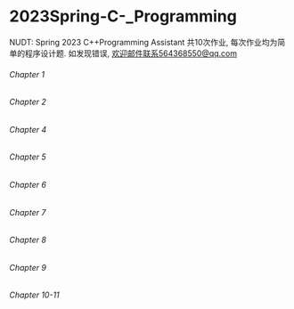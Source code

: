 # 2023Spring-C-_Programming
NUDT: Spring 2023 C++Programming Assistant
共10次作业, 每次作业均为简单的程序设计题. 
如发现错误, 欢迎邮件联系564368550@qq.com

###### Chapter 1
###### Chapter 2
###### Chapter 4
###### Chapter 5
###### Chapter 6
###### Chapter 7
###### Chapter 8
###### Chapter 9
###### Chapter 10-11

